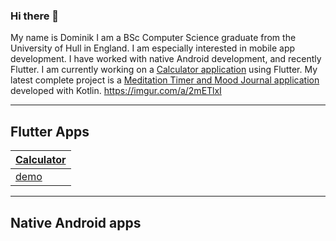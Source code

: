 ### Hi there 👋
My name is Dominik I am a BSc Computer Science graduate from the University of Hull in England. I am especially interested in mobile app development. I have worked with native Android development, and recently Flutter. I am currently working on a [Calculator application](https://github.com/Domininiuk/calculator) using Flutter. My latest complete project is a [Meditation Timer and Mood Journal application](https://github.com/Domininiuk/Meditation_timer) developed with Kotlin.
https://imgur.com/a/2mETlxI
____
## Flutter Apps

| [Calculator](https://github.com/Domininiuk/calculator)   
| ------------- |
| [demo](https://imgur.com/a/2mETlxI)




___
## Native Android apps





<!--
**Domininiuk/Domininiuk** is a ✨ _special_ ✨ repository because its `README.md` (this file) appears on your GitHub profile.

Here are some ideas to get you started:

- 🔭 I’m currently working on ...
- 🌱 I’m currently learning ...
- 👯 I’m looking to collaborate on ...
- 🤔 I’m looking for help with ...
- 💬 Ask me about ...
- 📫 How to reach me: ...
- 😄 Pronouns: ...
- ⚡ Fun fact: ...
-->

